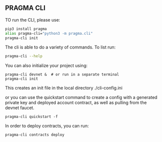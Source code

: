 ## PRAGMA CLI

TO run the CLI, please use:

```bash
pip3 install pragma
alias pragma-cli="python3 -m pragma.cli"
pragma-cli init
```

The cli is able to do a variety of commands. To list run:

```bash
pragma-cli --help
```

You can also initialize your project using:

```
pragma-cli devnet &  # or run in a separate terminal
pragma-cli init
```

This creates an init file in the local directory ./cli-config.ini

or you can use the quickstart command to create a config with a generated private key and deployed account contract, as well as pulling from the devnet faucet.

```
pragma-cli quickstart -f
```

In order to deploy contracts, you can run:

```
pragma-cli contracts deploy
```
